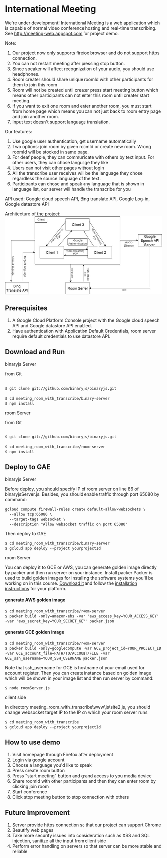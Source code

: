 International Meeting
========

We're under development!
International Meeting is a web application which is capable of normal video conference hosting and real-time transcribing. See http://meeting-web.appspot.com for project demo.

Note: 
1. Our project now only supports firefox browser and do not support https connection.
2. You can not restart meeting after pressing stop button.
3. Since speaker will affect recognization of your audio, you should use headphones.
4. Room creater should share unique roomId with other participants for them to join this room
5. Room will not be created until creater press start meeting button which means other participants can not enter this room until creater start meeting.
6. If you want to exit one room and enter another room, you must start from home page which means you can not just back to room entry page and join another room.
7. Input text doesn't support language translation.

Our features:
1. Use google user authentication, get username automatically
2. Two options: join room by given roomId or create new room. Wrong roomId will be stocked in same page.
3. For deaf people, they can communicate with others by text input. For other users, they can chose language they like
4. Users can not visit other pages without login
5. All the transcribe user receives will be the language they chose regardless the source language of the text.
6. Participants can chose and speak any language that is shown in language list, our server will handle the transcribe for you

API used:
Google cloud speech API, Bing translate API, Google Log-in, Google datastore API

Architecture of the project:
![Alt text](/www/Images/architecture.jpg?raw=true "Project Architecture")


## Prerequisites
1. A Google Cloud Platform Console project with the Google cloud speech API and Google datastore API enabled.
2. Have authentication with Application Default Credentials, room server require default credentials to use datastore API.

## Download and Run

binaryjs Server



from Git

```console

$ git clone git://github.com/binaryjs/binaryjs.git

$ cd meeting_room_with_transcribe/binary-server
$ npm install
```

room Server



from Git

```console

$ git clone git://github.com/binaryjs/binaryjs.git

$ cd meeting_room_with_transcribe/room-server
$ npm install
```

## Deploy to GAE

binaryjs Server

Before deploy, you should specify IP of room server on line 86 of binaryjsServer.js. Besides, you should enable traffic through port 65080 by command:
```
gcloud compute firewall-rules create default-allow-websockets \
  --allow tcp:65080 \
  --target-tags websocket \
  --description "Allow websocket traffic on port 65080"
```
Then deploy to GAE
```
$ cd meeting_room_with_transcribe/binary-server
$ gcloud app deploy --project yourprojectId
```

room Server

You can deploy it to GCE or AWS, you can generate golden image directly by packer and then run server on your instance.
Install packer
Packer is used to build golden images for installing the software systems you'll be working on in this course. [Download it](https://www.packer.io/downloads.html) and follow the [installation instructions](https://www.packer.io/intro/getting-started/install.html) for your platform.

#### generate AWS golden image
```
$ cd meeting_room_with_transcribe/room-server
$ packer build -only=amazon-ebs -var 'aws_access_key=YOUR_ACCESS_KEY' -var 'aws_secret_key=YOUR_SECRET_KEY' packer.json
```
#### generate GCE golden image
```
$ cd meeting_room_with_transcribe/room-server
$ packer build -only=googlecompute -var GCE_project_id=YOUR_PROJECT_ID -var GCE_account_file=PATH/TO/ACCOUNT/FILE -var GCE_ssh_username=YOUR_SSH_USERNAME packer.json
```
Note that ssh_username for GCE is hostname of your email used for account register.
Then you can create instance based on golden image which will be shown in your image list and then run server by command:
```
$ node roomServer.js
```

client side 

In directory meeting_room_with_transcribe\www\js\site2.js, you should change websocket target IP to the IP on which your room server runs
```
$ cd meeting_room_with_transcribe
$ gcloud app deploy --project yourprojectId
```

## How to use demo
1. Visit homepage through Firefox after deployment
2. Login via google account
3. Choose a language you'd like to speak
4. Press create room button
5. Press "start meeting" button and grand access to you media device
6. Share roomId with other participants and then they can enter room by clicking join room
7. Start conference
8. Click stop meeting button to stop connection with others

## Future Improvement
1. Server provide https connection so that our project can support Chrome
2. Beautify web pages
3. Take more security issues into consideration such as XSS and SQL injection, sanitize all the input from client side
4. Perform error handling on servers so that server can be more stable and reliable




